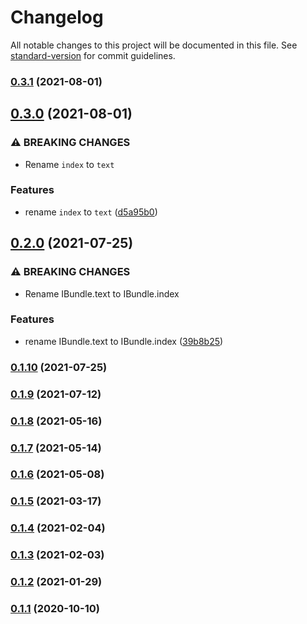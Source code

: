 # Changelog

All notable changes to this project will be documented in this file. See [standard-version](https://github.com/conventional-changelog/standard-version) for commit guidelines.

### [0.3.1](https://github.com/BlackGlory/bundle/compare/v0.3.0...v0.3.1) (2021-08-01)

## [0.3.0](https://github.com/BlackGlory/bundle/compare/v0.2.0...v0.3.0) (2021-08-01)


### ⚠ BREAKING CHANGES

* Rename `index` to `text`

### Features

* rename `index` to `text` ([d5a95b0](https://github.com/BlackGlory/bundle/commit/d5a95b0347888b5c23fb2971bbb98cf7a3acab04))

## [0.2.0](https://github.com/BlackGlory/bundle/compare/v0.1.10...v0.2.0) (2021-07-25)


### ⚠ BREAKING CHANGES

* Rename IBundle.text to IBundle.index

### Features

* rename IBundle.text to IBundle.index ([39b8b25](https://github.com/BlackGlory/bundle/commit/39b8b251b40cda4b59d6b2974f73e653373a0ffc))

### [0.1.10](https://github.com/BlackGlory/bundle/compare/v0.1.9...v0.1.10) (2021-07-25)

### [0.1.9](https://github.com/BlackGlory/bundle/compare/v0.1.8...v0.1.9) (2021-07-12)

### [0.1.8](https://github.com/BlackGlory/bundle/compare/v0.1.7...v0.1.8) (2021-05-16)

### [0.1.7](https://github.com/BlackGlory/bundle/compare/v0.1.6...v0.1.7) (2021-05-14)

### [0.1.6](https://github.com/BlackGlory/bundle/compare/v0.1.5...v0.1.6) (2021-05-08)

### [0.1.5](https://github.com/BlackGlory/bundle/compare/v0.1.4...v0.1.5) (2021-03-17)

### [0.1.4](https://github.com/BlackGlory/bundle/compare/v0.1.3...v0.1.4) (2021-02-04)

### [0.1.3](https://github.com/BlackGlory/bundle/compare/v0.1.2...v0.1.3) (2021-02-03)

### [0.1.2](https://github.com/BlackGlory/bundle/compare/v0.1.1...v0.1.2) (2021-01-29)

### [0.1.1](https://github.com/BlackGlory/bundle/compare/v0.1.0...v0.1.1) (2020-10-10)
